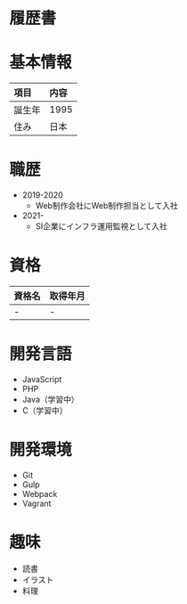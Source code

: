 # 履歴書

# 基本情報
|項目|内容|
|:---|:---|
|誕生年|1995|
|住み|日本|

# 職歴
* 2019-2020
	* Web制作会社にWeb制作担当として入社
* 2021-
	* SI企業にインフラ運用監視として入社

# 資格
|資格名|取得年月|
|:---|:---|
|-|-|

# 開発言語
* JavaScript
* PHP
* Java（学習中）
* C（学習中）

# 開発環境
* Git
* Gulp
* Webpack
* Vagrant

# 趣味
* 読書
* イラスト
* 料理
